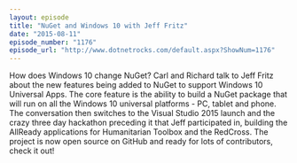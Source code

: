 ```yaml
---
layout: episode
title: "NuGet and Windows 10 with Jeff Fritz"
date: "2015-08-11"
episode_number: "1176"
episode_url: "http://www.dotnetrocks.com/default.aspx?ShowNum=1176"
---
```


How does Windows 10 change NuGet? Carl and Richard talk to Jeff Fritz about the new features being added to NuGet to support Windows 10 Universal Apps. The core feature is the ability to build a NuGet package that will run on all the Windows 10 universal platforms - PC, tablet and phone. The conversation then switches to the Visual Studio 2015 launch and the crazy three day hackathon preceding it that Jeff participated in, building the AllReady applications for Humanitarian Toolbox and the RedCross. The project is now open source on GitHub and ready for lots of contributors, check it out!
